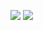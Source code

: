 ![](https://badgen.net/badge/%E5%9B%BE%E5%BA%8A/www.lichenghao.com.cn/green?icon=github)
![](https://badgen.net/badge/comments/www.lichenghao.com.cn/orange?icon=github)


